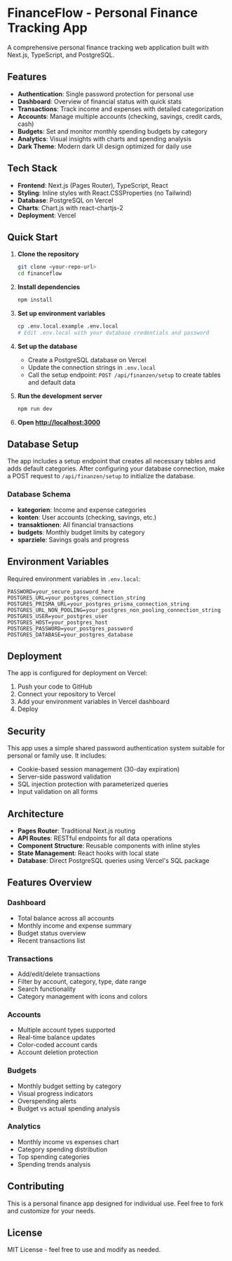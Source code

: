 # FinanceFlow - Personal Finance Tracking App

A comprehensive personal finance tracking web application built with Next.js, TypeScript, and PostgreSQL.

## Features

- **Authentication**: Single password protection for personal use
- **Dashboard**: Overview of financial status with quick stats
- **Transactions**: Track income and expenses with detailed categorization
- **Accounts**: Manage multiple accounts (checking, savings, credit cards, cash)
- **Budgets**: Set and monitor monthly spending budgets by category
- **Analytics**: Visual insights with charts and spending analysis
- **Dark Theme**: Modern dark UI design optimized for daily use

## Tech Stack

- **Frontend**: Next.js (Pages Router), TypeScript, React
- **Styling**: Inline styles with React.CSSProperties (no Tailwind)
- **Database**: PostgreSQL on Vercel
- **Charts**: Chart.js with react-chartjs-2
- **Deployment**: Vercel

## Quick Start

1. **Clone the repository**
   ```bash
   git clone <your-repo-url>
   cd financeflow
   ```

2. **Install dependencies**
   ```bash
   npm install
   ```

3. **Set up environment variables**
   ```bash
   cp .env.local.example .env.local
   # Edit .env.local with your database credentials and password
   ```

4. **Set up the database**
   - Create a PostgreSQL database on Vercel
   - Update the connection strings in `.env.local`
   - Call the setup endpoint: `POST /api/finanzen/setup` to create tables and default data

5. **Run the development server**
   ```bash
   npm run dev
   ```

6. **Open [http://localhost:3000](http://localhost:3000)**

## Database Setup

The app includes a setup endpoint that creates all necessary tables and adds default categories. After configuring your database connection, make a POST request to `/api/finanzen/setup` to initialize the database.

### Database Schema

- **kategorien**: Income and expense categories
- **konten**: User accounts (checking, savings, etc.)
- **transaktionen**: All financial transactions
- **budgets**: Monthly budget limits by category
- **sparziele**: Savings goals and progress

## Environment Variables

Required environment variables in `.env.local`:

```
PASSWORD=your_secure_password_here
POSTGRES_URL=your_postgres_connection_string
POSTGRES_PRISMA_URL=your_postgres_prisma_connection_string
POSTGRES_URL_NON_POOLING=your_postgres_non_pooling_connection_string
POSTGRES_USER=your_postgres_user
POSTGRES_HOST=your_postgres_host
POSTGRES_PASSWORD=your_postgres_password
POSTGRES_DATABASE=your_postgres_database
```

## Deployment

The app is configured for deployment on Vercel:

1. Push your code to GitHub
2. Connect your repository to Vercel
3. Add your environment variables in Vercel dashboard
4. Deploy

## Security

This app uses a simple shared password authentication system suitable for personal or family use. It includes:

- Cookie-based session management (30-day expiration)
- Server-side password validation
- SQL injection protection with parameterized queries
- Input validation on all forms

## Architecture

- **Pages Router**: Traditional Next.js routing
- **API Routes**: RESTful endpoints for all data operations
- **Component Structure**: Reusable components with inline styles
- **State Management**: React hooks with local state
- **Database**: Direct PostgreSQL queries using Vercel's SQL package

## Features Overview

### Dashboard
- Total balance across all accounts
- Monthly income and expense summary
- Budget status overview
- Recent transactions list

### Transactions
- Add/edit/delete transactions
- Filter by account, category, type, date range
- Search functionality
- Category management with icons and colors

### Accounts
- Multiple account types supported
- Real-time balance updates
- Color-coded account cards
- Account deletion protection

### Budgets
- Monthly budget setting by category
- Visual progress indicators
- Overspending alerts
- Budget vs actual spending analysis

### Analytics
- Monthly income vs expenses chart
- Category spending distribution
- Top spending categories
- Spending trends analysis

## Contributing

This is a personal finance app designed for individual use. Feel free to fork and customize for your needs.

## License

MIT License - feel free to use and modify as needed.